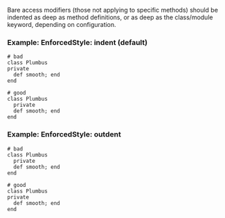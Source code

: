 Bare access modifiers (those not applying to specific methods) should be
indented as deep as method definitions, or as deep as the class/module
keyword, depending on configuration.

### Example: EnforcedStyle: indent (default)
    # bad
    class Plumbus
    private
      def smooth; end
    end

    # good
    class Plumbus
      private
      def smooth; end
    end

### Example: EnforcedStyle: outdent
    # bad
    class Plumbus
      private
      def smooth; end
    end

    # good
    class Plumbus
    private
      def smooth; end
    end